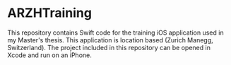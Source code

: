 # ARZHTraining

This repository contains Swift code for the training iOS application used in my Master's thesis. This application is location based (Zurich Manegg, Switzerland).
The project included in this repository can be opened in Xcode and run on an iPhone.
